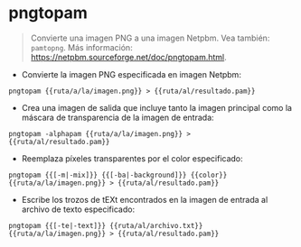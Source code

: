 # pngtopam

> Convierte una imagen PNG a una imagen Netpbm.
> Vea también: `pamtopng`.
> Más información: <https://netpbm.sourceforge.net/doc/pngtopam.html>.

- Convierte la imagen PNG especificada en imagen Netpbm:

`pngtopam {{ruta/a/la/imagen.png}} > {{ruta/al/resultado.pam}}`

- Crea una imagen de salida que incluye tanto la imagen principal como la máscara de transparencia de la imagen de entrada:

`pngtopam -alphapam {{ruta/a/la/imagen.png}} > {{ruta/al/resultado.pam}}`

- Reemplaza píxeles transparentes por el color especificado:

`pngtopam {{[-m|-mix]}} {{[-ba|-background]}} {{color}} {{ruta/a/la/imagen.png}} > {{ruta/al/resultado.pam}}`

- Escribe los trozos de tEXt encontrados en la imagen de entrada al archivo de texto especificado:

`pngtopam {{[-te|-text]}} {{ruta/al/archivo.txt}} {{ruta/a/la/imagen.png}} > {{ruta/al/resultado.pam}}`
